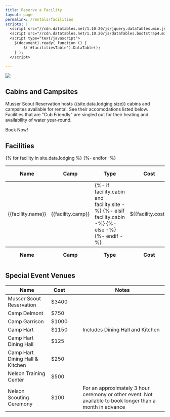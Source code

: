 ```yaml
---
title: Reserve a Facility
layout: page
permalink: /rentals/facilities
scripts: |
  <script src="//cdn.datatables.net/1.10.20/js/jquery.dataTables.min.js"></script>
  <script src="//cdn.datatables.net/1.10.20/js/dataTables.bootstrap4.min.js"></script>
  <script type="text/javascript">
    $(document).ready( function () {
        $('#facilitiesTable').DataTable();
    } );
  </script>

---
```


<div class="card my-3">
  <div class="row">
    <div class="col-md-3">
      <img src="https://via.placeholder.com/500" class="w-100">
    </div>
    <div class="col-md-9 p-3">
      <div class="card-block px-3">
        <h2 class="card-title">Cabins and Campsites</h2>
        <p class="card-text">Musser Scout Reservation hosts {{site.data.lodging.size}} cabins and campsites available for rental. See their accomodations listed below. Facilities that are "Cub Friendly" are singled out for their heating and availability of water year-round.</p>
        <p>
          <a class="btn btn-primary">Book Now!</a>
        </p>
      </div>
    </div>
  </div>
</div>

## Facilities
<table class="table table-striped table-responsive" id="facilitiesTable">
  <thead>
    <tr class="text-nowrap">
      <th scope="col">Name</th>
      <th scope="col">Camp</th>
      <th scope="col">Type</th>
      <th scope="col">Cost</th>
      <th scope="col"><abbr title="Capacity">Cap</abbr></th>
      <th scope="col"><abbr title="Adirondacks">Adir</abbr></th>
      <th scope="col">Cots</th>
      <th scope="col"><abbr title="Electricity">Elec</abbr></th>
      <th scope="col">Heat</th>
      <th scope="col">Stove</th>
      <th scope="col"><abbr title="Refrigerator">Ref</abbr></th>
      <th scope="col">Water</th>
      <th scope="col">Restroom</th>
      <th scope="col">Fireplace</th>
      <th scope="col">Pavilion</th>
      <th scope="col">Firepit</th>
      <th scope="col">Parking</th>
      <th scope="col">Cub Friendly</th>
    </tr>
  </thead>
  <tbody>
  {% for facility in site.data.lodging %}
    <tr>
      <td scope="row">{{facility.name}}</td>
      <td>{{facility.camp}}</td>
      <td class="text-nowrap">
        {%- if facility.cabin and facility.site -%}
        <i class="fas fa-home"></i> <i class="fas fa-plus"></i> <i class="fas fa-campground"></i>
        {%- elsif facility.cabin -%}
        <i class="fas fa-home"></i>
        {%- else -%}
        <i class="fas fa-campground"></i>
        {%- endif -%}
      </td>
      <td>&dollar;{{facility.cost}}</td>
      <td>{{facility.capacity}}</td>
      <td>{{facility.adirondacks}}</td>
      <td>{% if facility.cots %}<i class="fas fa-check"></i>{% endif %}</td>
      <td>{% if facility.electricity %}<i class="fas fa-check"></i>{% endif %}</td>
      <td>{% if facility.heat %}<i class="fas fa-check"></i>{% endif %}</td>
      <td>{{facility.stove}}</td>
      <td>{% if facility.refrigerator %}<i class="fas fa-check"></i>{% endif %}</td>
      <td>{{facility.water}}</td>
      <td>{{facility.restroom}}</td>
      <td>{% if facility.fireplace %}<i class="fas fa-check"></i>{% endif %}</td>
      <td>{% if facility.pavilion %}<i class="fas fa-check"></i>{% endif %}</td>
      <td>{% if facility.firepit %}<i class="fas fa-check"></i>{% endif %}</td>
      <td>{% if facility.parking %}<i class="fas fa-check"></i>{% endif %}</td>
      <td>{% if facility.cubs %}<i class="fas fa-check"></i>{% endif %}</td>
    </tr>
  {%- endfor -%}
  </tbody>
  <tfoot>
    <tr class="text-nowrap">
      <th scope="col">Name</th>
      <th scope="col">Camp</th>
      <th scope="col">Type</th>
      <th scope="col">Cost</th>
      <th scope="col"><abbr title="Capacity">Cap</abbr></th>
      <th scope="col"><abbr title="Adirondacks">Adir</abbr></th>
      <th scope="col">Cots</th>
      <th scope="col"><abbr title="Electricity">Elec</abbr></th>
      <th scope="col">Heat</th>
      <th scope="col">Stove</th>
      <th scope="col"><abbr title="Refrigerator">Ref</abbr></th>
      <th scope="col">Water</th>
      <th scope="col">Restroom</th>
      <th scope="col">Fireplace</th>
      <th scope="col">Pavilion</th>
      <th scope="col">Firepit</th>
      <th scope="col">Parking</th>
      <th scope="col">Cub Friendly</th>
    </tr>
  </tfoot>
</table>

## Special Event Venues

<table class="table table-striped table-responsive">
  <thead>
    <tr class="text-nowrap">
      <th scope="col">Name</th>
      <th scope="col">Cost</th>
      <th scope="col"><i class="fas fa-home"></i></th>
      <th scope="col"><i class="fas fa-campground"></i></th>
      <th scope="col">Notes</th>
    </tr>
  </thead>
  <tbody>
    <tr>
      <td scope="row">Musser Scout Reservation</td>
      <td>&dollar;3400</td>
      <td></td>
      <td></td>
      <td></td>
    </tr>
    <tr>
      <td scope="row">Camp Delmont</td>
      <td>&dollar;750</td>
      <td></td>
      <td></td>
      <td></td>
    </tr>
    <tr>
      <td scope="row">Camp Garrison</td>
      <td>&dollar;1000</td>
      <td></td>
      <td></td>
      <td></td>
    </tr>
    <tr>
      <td scope="row">Camp Hart</td>
      <td>&dollar;1150</td>
      <td></td>
      <td></td>
      <td>Includes Dining Hall and Kitchen</td>
    </tr>
    <tr>
      <td scope="row">Camp Hart Dining Hall</td>
      <td>&dollar;125</td>
      <td></td>
      <td></td>
      <td></td>
    </tr>
    <tr>
      <td scope="row">Camp Hart Dining Hall &amp; Kitchen</td>
      <td>&dollar;250</td>
      <td></td>
      <td></td>
      <td></td>
    </tr>
    <tr>
      <td scope="row">Nelson Training Center</td>
      <td>&dollar;500</td>
      <td></td>
      <td></td>
      <td></td>
    </tr>
    <tr>
      <td scope="row">Nelson Scouting Ceremony</td>
      <td>&dollar;100</td>
      <td></td>
      <td></td>
      <td>For an approximately 3 hour ceremony or other event. Not available to book longer than a month in advance</td>
    </tr>
  </tbody>
</table>